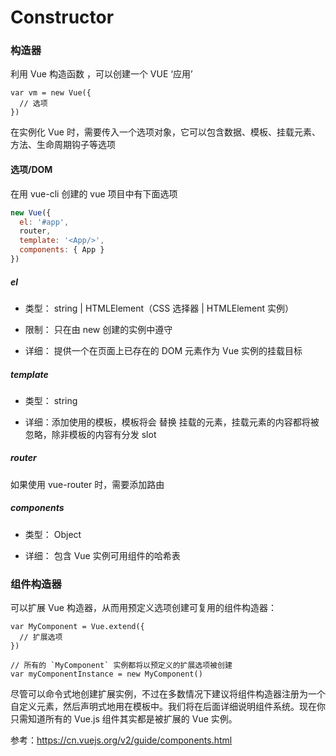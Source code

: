 # Constructor

### 构造器

利用 Vue 构造函数 ，可以创建一个 VUE ‘应用’

```
var vm = new Vue({
  // 选项
})
```

在实例化 Vue 时，需要传入一个选项对象，它可以包含数据、模板、挂载元素、方法、生命周期钩子等选项

#### 选项/DOM

在用 vue-cli 创建的 vue 项目中有下面选项

```js
new Vue({
  el: '#app',
  router,
  template: '<App/>',
  components: { App }
})

```

##### el

 - 类型： string | HTMLElement（CSS 选择器 | HTMLElement 实例）

 - 限制： 只在由 new 创建的实例中遵守

 - 详细： 提供一个在页面上已存在的 DOM 元素作为 Vue 实例的挂载目标

##### template

 - 类型： string

 - 详细：添加使用的模板，模板将会 替换 挂载的元素，挂载元素的内容都将被忽略，除非模板的内容有分发 slot

##### router

如果使用 vue-router 时，需要添加路由

##### components

- 类型： Object

- 详细： 包含 Vue 实例可用组件的哈希表

### 组件构造器

可以扩展 Vue 构造器，从而用预定义选项创建可复用的组件构造器：

```
var MyComponent = Vue.extend({
  // 扩展选项
})

// 所有的 `MyComponent` 实例都将以预定义的扩展选项被创建
var myComponentInstance = new MyComponent()
```

尽管可以命令式地创建扩展实例，不过在多数情况下建议将组件构造器注册为一个自定义元素，然后声明式地用在模板中。我们将在后面详细说明组件系统。现在你只需知道所有的 Vue.js 组件其实都是被扩展的 Vue 实例。

参考：https://cn.vuejs.org/v2/guide/components.html
